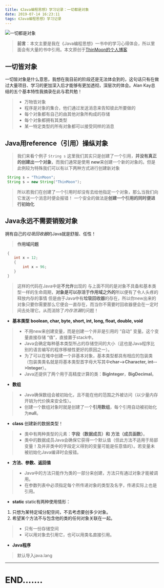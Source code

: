 ```yaml
---
title: 《Java编程思想》学习记录：一切都是对象
date: 2019-07-14 16:23:11
tags: 《Java编程思想》学习记录
---
```


![一切都是对象](https://upload-images.jianshu.io/upload_images/18725845-d001ede8f76447b9.png?imageMogr2/auto-orient/strip%7CimageView2/2/w/1240)
> **前言**：本文主要是我在《Java编程思想》一书中的学习心得体会，所以里面会有大量的书中引用。本文原创于[ThinMoon的个人博客](https://thinmoon.github.io/)

## 一切皆对象
一切皆对象是什么意思，我想在我目前的阶段还是无法体会到的，这句话只有在做过大量项目、学习的更加深入后才能够有更加透彻，深层次的体会。Alan Kay总结的五个基本特性我摘录在此与君共勉！
> - 万物皆对象
> - 程序是对象的集合，他们通过发送消息来告知彼此所要做的
> - 每个对象都有自己的由其他对象所构成的存储
> - 每个对象都拥有其类型
> - 某一特定类型的所有对象都可以接受同样的消息
## Java用reference（引用）操纵对象
> 我们来看个例子
> ` String s `
> 这里我们其实只是创建了一个引用，**并没有真正的创建出一个对象**，而我们通常是使用  **new**来创建一个新的对象的。但是此例较为特殊我们可以有以下两种方式进行创建新对象
```java
 String s = "ThinMoon";
 String s = new String("ThinMoon");
```
> 所以若我们在创建了一个引用时却没有去给他指定一个对象，那么当我们向它发送一个消息时便会报错！
> 一个安全的做法是**创建一个引用的同时便进行初始化**
## Java永远不需要销毁对象
拥有自己的*垃圾回收器*的Java就是舒服、任性！
> **作用域问题**
>
```java
 {
 	int x = 12;
 	{
 		int x = 96;
 	}
 }
```
> 这样的代码在Java中是**不允许**出现的
> 与上面不同的是对象不具备和基本类型一样的生命周期，**对象是可以存活于作用域之外的**所以便有了令人头疼的释放内存的事情
> 但是由于Java中有**垃圾回收器**的存在，所以你new出来的对象只要你需要那么它便会一直存在，而当你不需要时回收器便会在一定时间去处理它。从而消除了*内存泄漏*的问题！

- **基本类型**
**boolean, char, byte, short, int, long, float, double, void**
> - 不用new来创建变量，而是创建一个并非是引用的 “自动” 变量。这个变量直接存储 “值”，直接置于stack中。
> - Java会确定每种基本类型所占的存储空间的大小（这也是Java程序比别的语言编写的程序移植性更好的原因之一）。
> - 为了可以在堆中创建一个非基本对象，基本类型都具有相应的包装类（包装类类名就是将基本类型首字母大写其中**char-->Character, int-->Integer**）。
> - Java还提供了两个用于高精度计算的类：**BigInteger**，**BigDecimal**。
- **数组**
> - Java确保数组会被初始化，且不能在他的范围之外被访问（以少量内存开销为代价换来安全性）。
> - 创建一个数组对象时就是创建了一个**引用数组**，每个引用自动被初始化为**null**。

- **class**
创建新的数据类型！
> - 类中有两种类型的元素：**字段（数据成员）和 方法（成员函数）**。
> - 类中的数据成员Java会确保它获得一个默认值（但此方法不适用于局部变量！及并非类中的字段定义得到的变量可能是任意值的）。若变量未被初始化Java编译时会报错。
- **方法、参数、返回值**
> - Java中的方法只能作为类的一部分来创建，方法只有通过对象才能被调用。
> - 在参数列表中必须指定每个所传递对象的类型及名字，传递实际上也是引用。

- **static**
static有两种使用情形：
1. 只想为某特定域分配空间，不去考虑要创多少对象。
2. 希望某个方法不与包含他的类的任何对象关联在一起。
> - 只有一份存储空间
> - 可以用对象去引用它，也可以用类名直接引用。
- **Java程序**
> 默认导入java.lang
****
# END.......